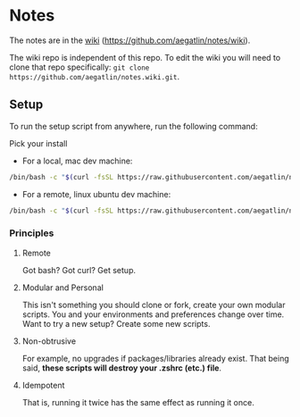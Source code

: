 # Notes

The notes are in the [wiki](https://github.com/aegatlin/notes/wiki) (https://github.com/aegatlin/notes/wiki).

The wiki repo is independent of this repo. To edit the wiki you will need to clone that repo specifically: `git clone https://github.com/aegatlin/notes.wiki.git`.

## Setup

To run the setup script from anywhere, run the following command:

Pick your install

- For a local, mac dev machine:

```bash
/bin/bash -c "$(curl -fsSL https://raw.githubusercontent.com/aegatlin/notes/master/mac.sh)"
```

- For a remote, linux ubuntu dev machine:

```bash
/bin/bash -c "$(curl -fsSL https://raw.githubusercontent.com/aegatlin/notes/master/remote_linux.sh)"
```

### Principles

1. Remote

   Got bash? Got curl? Get setup.

1. Modular and Personal

   This isn't something you should clone or fork, create your own modular scripts. You and your environments and preferences change over time. Want to try a new setup? Create some new scripts.

1. Non-obtrusive

   For example, no upgrades if packages/libraries already exist. That being said, **these scripts will destroy your .zshrc (etc.) file**.

1. Idempotent

   That is, running it twice has the same effect as running it once.
